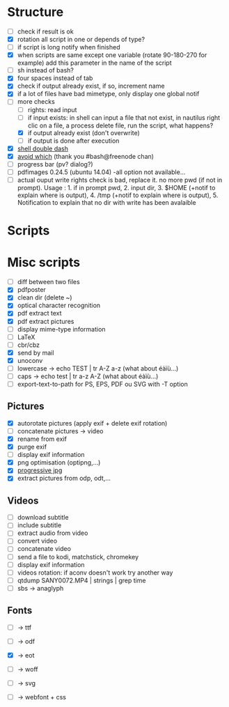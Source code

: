 # Structure
- [ ] check if result is ok
- [x] rotation all script in one or depends of type?
- [ ] if script is long notify when finished
- [x] when scripts are same except one variable (rotate 90-180-270 for example) add this parameter in the name of the script
- [ ] sh instead of bash?
- [x] four spaces instead of tab
- [x] check if output already exist, if so, increment name
- [x] if a lot of files have bad mimetype, only display one global notif
- [ ] more checks
    - [ ] rights: read input
    - [ ] if input exists: in shell can input a file that not exist, in nautilus right clic on a file, a process delete file, run the script, what happens?
    - [x] if output already exist (don't overwrite)
    - [ ] if output is done after execution
- [x] [shell double dash](http://linuxfr.org/users/yekcim/journaux/mes-nautilus-scripts#comment-1585344)
- [x] [avoid which](http://stackoverflow.com/questions/592620/check-if-a-program-exists-from-a-bash-script/677212#677212) (thank you #bash@freenode chan)
- [ ] progress bar (pv? dialog?)
- [ ] pdfimages 0.24.5 (ubuntu 14.04) -all option not available…
- [ ] actual ouput write rights check is bad, replace it. no more pwd (if not in prompt). Usage : 1. if in prompt pwd, 2. input dir, 3. $HOME (+notif to explain where is output), 4. /tmp (+notif to explain where is output), 5. Notification to explain that no dir with write has been avalaible

# Scripts

# Misc scripts
- [ ] diff between two files
- [x] pdfposter
- [x] clean dir (delete ~)
- [x] optical character recognition
- [x] pdf extract text
- [x] pdf extract pictures
- [ ] display mime-type information
- [ ] LaTeX
- [ ] cbr/cbz
- [x] send by mail
- [x] unoconv
- [ ] lowercase → echo TEST | tr A-Z a-z (what about éàïù…)
- [ ] caps → echo test | tr a-z A-Z (what about éàïù…)
- [ ] export-text-to-path for PS, EPS, PDF ou SVG with -T option

## Pictures
- [x] autorotate pictures (apply exif + delete exif rotation)
- [ ] concatenate pictures → video
- [x] rename from exif
- [x] purge exif
- [ ] display exif information
- [x] png optimisation (optipng,…)
- [x] [progressive jpg](https://coderwall.com/p/ryzmaa/use-imagemagick-to-create-optimised-and-progressive-jpgs)
- [x] extract pictures from odp, odt,…

## Videos
- [ ] download subtitle
- [ ] include subtitle
- [ ] extract audio from video
- [ ] convert video
- [ ] concatenate video
- [ ] send a file to kodi, matchstick, chromekey
- [ ] display exif information
- [ ] videos rotation: if aconv doesn't work try another way
- [ ] qtdump SANY0072.MP4 | strings | grep time
- [ ] sbs → anaglyph

## Fonts
- [ ] → ttf
- [ ] → odf
- [x] → eot
- [ ] → woff
- [ ] → svg
- [ ] → webfont + css

